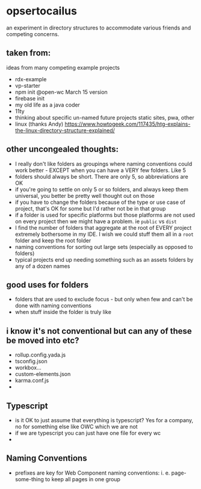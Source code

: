 # opsertocailus
an experiment in directory structures to accommodate various friends and competing concerns.

## taken from:

ideas from many competing example projects

- rdx-example
- vp-starter
- npm init @open-wc March 15 version
- firebase init
- my old life as a java coder
- 11ty
- thinking about specific un-named future projects static sites, pwa, other
- linux (thanks Andy) https://www.howtogeek.com/117435/htg-explains-the-linux-directory-structure-explained/

## other uncongealed thoughts:

- I really don't like folders as groupings where naming conventions could work better - EXCEPT when you can have a VERY few folders. Like 5
- folders should always be short. There are only 5, so abbreviations are OK
- if you're going to settle on only 5 or so folders, and always keep them universal, you better be pretty well thought out on those
- if you have to change the folders because of the type or use case of project, that's OK for some but I'd rather not be in that group 
- if a folder is used for specific platforms but those platforms are not used on every project then we might have a problem. ie `public` vs `dist`
- I find the number of folders that aggregate at the root of EVERY project extremely bothersome in my IDE. I wish we could stuff them all in a `root` folder and keep the root folder 
- naming conventions for sorting out large sets (especially as opposed to folders) 
- typical projects end up needing something such as an assets folders by any of a dozen names

## good uses for folders
- folders that are used to exclude focus - but only when few and can't be done with naming conventions
- when stuff inside the folder is truly like

## i know it's not conventional but can any of these be moved into etc?
- rollup.config.yada.js
- tsconfig.json
- workbox...
- custom-elements.json
- karma.conf.js
- 

## Typescript
- is it OK to just assume that everything is typescript? Yes for a company, no for something else like OWC which we are not
- if we are typescript you can just have one file for every wc
- 

## Naming Conventions
- prefixes are key for Web Component naming conventions: i. e. page-some-thing to keep all pages in one group
